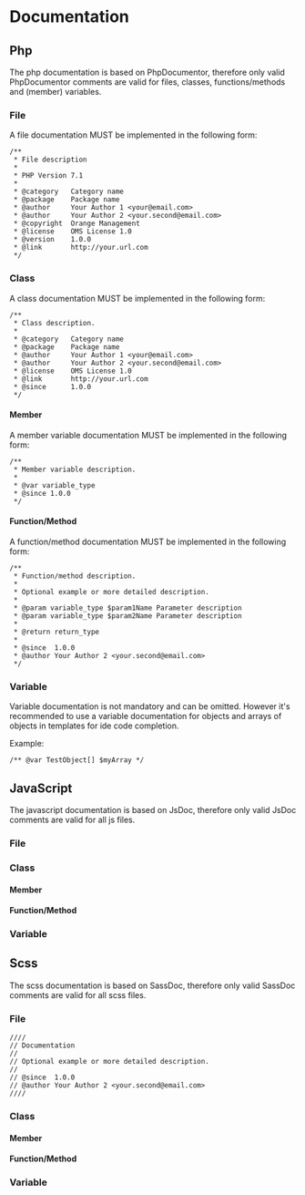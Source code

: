 # Documentation

## Php

The php documentation is based on PhpDocumentor, therefore only valid PhpDocumentor comments are valid for files, classes, functions/methods and (member) variables.

### File

A file documentation MUST be implemented in the following form:

```
/**
 * File description
 *
 * PHP Version 7.1
 *
 * @category   Category name
 * @package    Package name
 * @author     Your Author 1 <your@email.com>
 * @author     Your Author 2 <your.second@email.com>
 * @copyright  Orange Management
 * @license    OMS License 1.0
 * @version    1.0.0
 * @link       http://your.url.com
 */
```

### Class

A class documentation MUST be implemented in the following form:

```
/**
 * Class description.
 *
 * @category   Category name
 * @package    Package name
 * @author     Your Author 1 <your@email.com>
 * @author     Your Author 2 <your.second@email.com>
 * @license    OMS License 1.0
 * @link       http://your.url.com
 * @since      1.0.0
 */
```

#### Member

A member variable documentation MUST be implemented in the following form:

```
/**
 * Member variable description.
 *
 * @var variable_type
 * @since 1.0.0
 */
```

#### Function/Method

A function/method documentation MUST be implemented in the following form:

```
/**
 * Function/method description.
 *
 * Optional example or more detailed description.
 *
 * @param variable_type $param1Name Parameter description
 * @param variable_type $param2Name Parameter description
 *
 * @return return_type
 *
 * @since  1.0.0
 * @author Your Author 2 <your.second@email.com>
 */
```

### Variable

Variable documentation is not mandatory and can be omitted. However it's recommended to use a variable documentation for objects and arrays of objects in templates for ide code completion.

Example:

```
/** @var TestObject[] $myArray */
```

## JavaScript

The javascript documentation is based on JsDoc, therefore only valid JsDoc comments are valid for all js files.

### File

### Class

#### Member

#### Function/Method

### Variable

## Scss

The scss documentation is based on SassDoc, therefore only valid SassDoc comments are valid for all scss files.

### File

```
////
// Documentation
// 
// Optional example or more detailed description.
// 
// @since  1.0.0
// @author Your Author 2 <your.second@email.com>
////
```

### Class

#### Member

#### Function/Method

### Variable